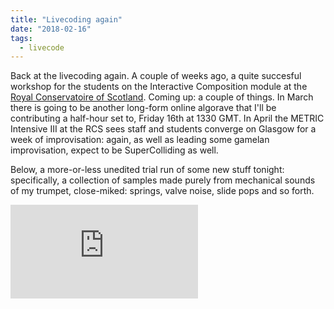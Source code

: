 ```yaml
---
title: "Livecoding again"
date: "2018-02-16"
tags:
  - livecode
---
```


Back at the livecoding again. A couple of weeks ago, a quite succesful workshop for the students on the Interactive Composition module at the [Royal Conservatoire of Scotland](https://www.rcs.ac.uk/). Coming up: a couple of things. In March there is going to be another long-form online algorave that I'll be contributing a half-hour set to, Friday 16th at 1330 GMT. In April the METRIC Intensive III at the RCS sees staff and students converge on Glasgow for a week of improvisation: again, as well as leading some gamelan improvisation, expect to be SuperColliding as well.

Below, a more-or-less unedited trial run of some new stuff tonight: specifically, a collection of samples made purely from mechanical sounds of my trumpet, close-miked: springs, valve noise, slide pops and so forth.

<iframe class="youtube-video" src="https://www.youtube.com/embed/7Yud8TjJMP0" title="YouTube video player" frameBorder="0" allow="accelerometer; autoplay; clipboard-write; encrypted-media; gyroscope; picture-in-picture; web-share" referrerpolicy="strict-origin-when-cross-origin" allowFullScreen></iframe>